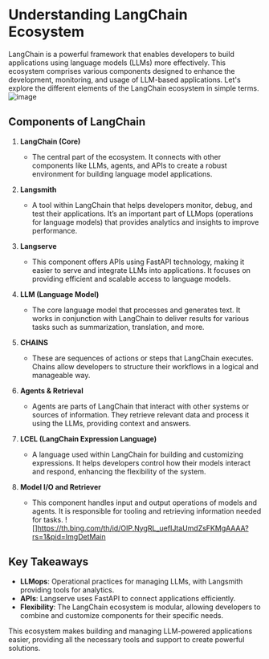 # Understanding LangChain Ecosystem

LangChain is a powerful framework that enables developers to build applications using language models (LLMs) more effectively. This ecosystem comprises various components designed to enhance the development, monitoring, and usage of LLM-based applications. Let's explore the different elements of the LangChain ecosystem in simple terms.
![image](https://github.com/user-attachments/assets/d6ee5e14-d6b6-4c9d-a065-43ac6c767ef7)

## Components of LangChain

1. **LangChain (Core)**
   - The central part of the ecosystem. It connects with other components like LLMs, agents, and APIs to create a robust environment for building language model applications.

2. **Langsmith**
   - A tool within LangChain that helps developers monitor, debug, and test their applications. It’s an important part of LLMops (operations for language models) that provides analytics and insights to improve performance.

3. **Langserve**
   - This component offers APIs using FastAPI technology, making it easier to serve and integrate LLMs into applications. It focuses on providing efficient and scalable access to language models.

4. **LLM (Language Model)**
   - The core language model that processes and generates text. It works in conjunction with LangChain to deliver results for various tasks such as summarization, translation, and more.

5. **CHAINS**
   - These are sequences of actions or steps that LangChain executes. Chains allow developers to structure their workflows in a logical and manageable way.

6. **Agents & Retrieval**
   - Agents are parts of LangChain that interact with other systems or sources of information. They retrieve relevant data and process it using the LLMs, providing context and answers.

7. **LCEL (LangChain Expression Language)**
   - A language used within LangChain for building and customizing expressions. It helps developers control how their models interact and respond, enhancing the flexibility of the system.

8. **Model I/O and Retriever**
   - This component handles input and output operations of models and agents. It is responsible for tooling and retrieving information needed for tasks.
![]https://th.bing.com/th/id/OIP.NygRL_uefIJtaUmdZsFKMgAAAA?rs=1&pid=ImgDetMain
## Key Takeaways

- **LLMops**: Operational practices for managing LLMs, with Langsmith providing tools for analytics.
- **APIs**: Langserve uses FastAPI to connect applications efficiently.
- **Flexibility**: The LangChain ecosystem is modular, allowing developers to combine and customize components for their specific needs.

This ecosystem makes building and managing LLM-powered applications easier, providing all the necessary tools and support to create powerful solutions.


